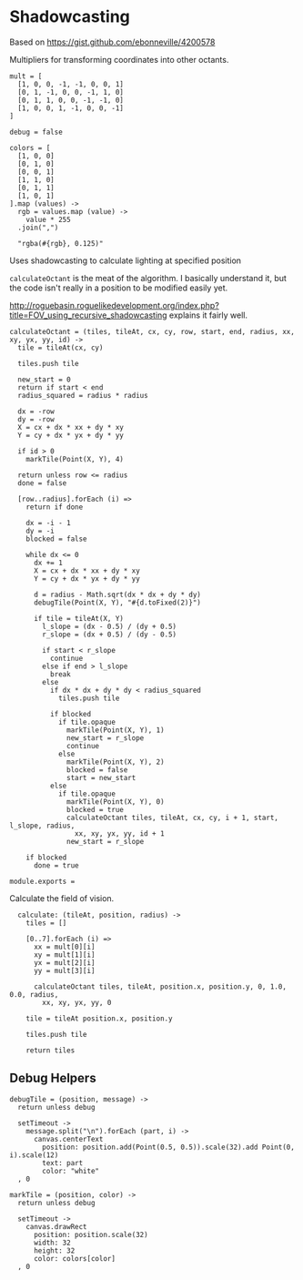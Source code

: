 Shadowcasting
=============

Based on https://gist.github.com/ebonneville/4200578

Multipliers for transforming coordinates into other octants.

    mult = [
      [1, 0, 0, -1, -1, 0, 0, 1]
      [0, 1, -1, 0, 0, -1, 1, 0]
      [0, 1, 1, 0, 0, -1, -1, 0]
      [1, 0, 0, 1, -1, 0, 0, -1]
    ]

    debug = false

    colors = [
      [1, 0, 0]
      [0, 1, 0]
      [0, 0, 1]
      [1, 1, 0]
      [0, 1, 1]
      [1, 0, 1]
    ].map (values) ->
      rgb = values.map (value) ->
        value * 255
      .join(",")

      "rgba(#{rgb}, 0.125)"

Uses shadowcasting to calculate lighting at specified position

`calculateOctant` is the meat of the algorithm. I basically understand it, but the
code isn't really in a position to be modified easily yet.

http://roguebasin.roguelikedevelopment.org/index.php?title=FOV_using_recursive_shadowcasting explains it fairly well.

    calculateOctant = (tiles, tileAt, cx, cy, row, start, end, radius, xx, xy, yx, yy, id) ->
      tile = tileAt(cx, cy)

      tiles.push tile

      new_start = 0
      return if start < end
      radius_squared = radius * radius

      dx = -row
      dy = -row
      X = cx + dx * xx + dy * xy
      Y = cy + dx * yx + dy * yy

      if id > 0
        markTile(Point(X, Y), 4)

      return unless row <= radius
      done = false

      [row..radius].forEach (i) =>
        return if done

        dx = -i - 1
        dy = -i
        blocked = false

        while dx <= 0
          dx += 1
          X = cx + dx * xx + dy * xy
          Y = cy + dx * yx + dy * yy

          d = radius - Math.sqrt(dx * dx + dy * dy)
          debugTile(Point(X, Y), "#{d.toFixed(2)}")

          if tile = tileAt(X, Y)
            l_slope = (dx - 0.5) / (dy + 0.5)
            r_slope = (dx + 0.5) / (dy - 0.5)

            if start < r_slope
              continue
            else if end > l_slope
              break
            else
              if dx * dx + dy * dy < radius_squared
                tiles.push tile

              if blocked
                if tile.opaque
                  markTile(Point(X, Y), 1)
                  new_start = r_slope
                  continue
                else
                  markTile(Point(X, Y), 2)
                  blocked = false
                  start = new_start
              else
                if tile.opaque
                  markTile(Point(X, Y), 0)
                  blocked = true
                  calculateOctant tiles, tileAt, cx, cy, i + 1, start, l_slope, radius,
                    xx, xy, yx, yy, id + 1
                  new_start = r_slope

        if blocked
          done = true

    module.exports =

Calculate the field of vision.

      calculate: (tileAt, position, radius) ->
        tiles = []

        [0..7].forEach (i) =>
          xx = mult[0][i]
          xy = mult[1][i]
          yx = mult[2][i]
          yy = mult[3][i]

          calculateOctant tiles, tileAt, position.x, position.y, 0, 1.0, 0.0, radius,
            xx, xy, yx, yy, 0

        tile = tileAt position.x, position.y

        tiles.push tile

        return tiles

Debug Helpers
-------------

    debugTile = (position, message) ->
      return unless debug

      setTimeout ->
        message.split("\n").forEach (part, i) ->
          canvas.centerText
            position: position.add(Point(0.5, 0.5)).scale(32).add Point(0, i).scale(12)
            text: part
            color: "white"
      , 0

    markTile = (position, color) ->
      return unless debug

      setTimeout ->
        canvas.drawRect
          position: position.scale(32)
          width: 32
          height: 32
          color: colors[color]
      , 0

